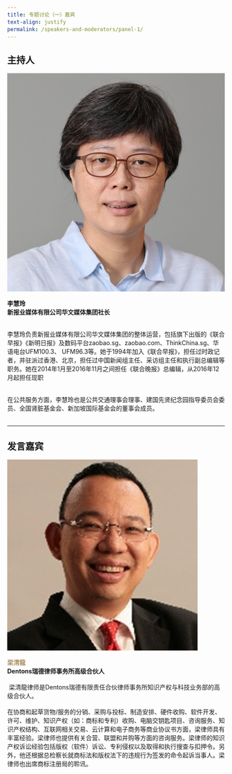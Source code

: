 ```yaml
---
title: 专题讨论（一）嘉宾
text-align: justify
permalink: /speakers-and-moderators/panel-1/
---
```

<style> 
.content img {
  max-width: 200px;
  margin-left: 0;
}

.speaker-name {
  color: #AC8B60;
}
</style>

## 主持人

<div class="sgds-container">
  <div class="row is-desktop">
    <div class="col is-10-mobile is-10-tablet is-3-desktop is-3-widescreen is-3-fullhd">
    <img src="/images/speakers-panel 1-LEE Huay Leng2.jpg" alt="Photo of Ms Lee Huay Leng">
      </div>
    <div class="col">
    <p>
    <b>李慧玲<br>
   新报业媒体有限公司华文媒体集团社长<br> <br> </b>

李慧玲负责新报业媒体有限公司华文媒体集团的整体运营，包括旗下出版的《联合早报》《新明日报》及数码平台zaobao.sg、zaobao.com、ThinkChina.sg、华语电台UFM100.3、 UFM96.3等。她于1994年加入《联合早报》，担任过时政记者，并驻派过香港、北京，担任过中国新闻组主任、采访组主任和执行副总编辑等职务。她在2014年1月至2016年11月之间担任《联合晚报》总编辑，从2016年12月起担任现职<br><br>
      
在公共服务方面，李慧玲也是公共交通理事会理事、建国先贤纪念园指导委员会委员、全国肾脏基金会、新加坡国际基金会的董事会成员。<br><br>
</p>
 </div>
  </div>
    </div>
<hr>

## 发言嘉宾

<div class="sgds-container">
  <div class="row is-desktop">
    <div class="col is-10-mobile is-10-tablet is-3-desktop is-3-widescreen is-3-fullhd">
    <img src="/images/speakers-panel 1-Gilbert Leong.jpg" alt="Photo of Gilbert Leong"> 
    </div>
    <div class="col">
    <p>
    <b class="speaker-name">梁清龍</b><br>
    <b>Dentons瑞德律师事务所高级合伙人</b><br> <br> 
  梁清龍律师是Dentons瑞德有限责任合伙律师事务所知识产权与科技业务部的高级合伙人。<br><br>
在协商和起草货物/服务的分销、采购与投标、制造安排、硬件收购、软件开发、许可、维护、知识产权（如：商标和专利）收购、电脑交钥匙项目、咨询服务、知识产权结构、互联网相关交易、云计算和电子商务等商业协议书方面，梁律师具有丰富经验。梁律师也提供有关合营、联盟和并购等方面的咨询服务。梁律师的知识产权诉讼经验包括版权（软件）诉讼、专利侵权以及取得和执行搜查与扣押令。另外，他还根据总检察长就商标法和版权法下的违规行为签发的命令起诉当事人。梁律师也出席商标注册局的聆讯。
    </p>
    </div>
  </div>
 </div>





